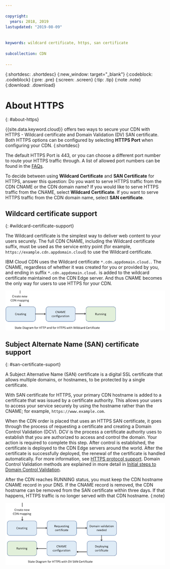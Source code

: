 ```yaml
---

copyright:
  years: 2018, 2019
lastupdated: "2019-08-09"


keywords: wildcard certificate, https, san certificate

subcollection: CDN

---
```


{:shortdesc: .shortdesc}
{:new_window: target="_blank"}
{:codeblock: .codeblock}
{:pre: .pre}
{:screen: .screen}
{:tip: .tip}
{:note .note}
{:download: .download}

# About HTTPS
{: #about-https}

{{site.data.keyword.cloud}} offers two ways to secure your CDN with HTTPS - Wildcard certificate and Domain Validation (DV) SAN certificate. Both HTTPS options can be configured by selecting **HTTPS Port** when configuring your CDN.
{:shortdesc}

The default HTTPS Port is 443, or you can choose a different port number to route your HTTPS traffic through. A list of allowed port numbers can be found in the [FAQs](/docs/CDN?topic=CDN-faqs#are-there-any-restrictions-on-what-port-numbers-are-allowed).

To decide between using **Wildcard Certificate** and **SAN Certificate** for HTTPS, answer this question: Do you want to serve HTTPS traffic from the CDN CNAME or the CDN domain name? If you would like to serve HTTPS traffic from the CNAME, select **Wildcard Certificate**. If you want to serve HTTPS traffic from the CDN domain name, select **SAN certificate**.

## Wildcard certificate support
{: #wildcard-certificate-support}

The Wildcard certificate is the simplest way to deliver web content to your users securely. The full CDN CNAME, including the Wildcard certificate suffix, must be used as the service entry point (for example, `https://example.cdn.appdomain.cloud`) to use the Wildcard certificate.

IBM Cloud CDN uses the Wildcard certificate `*.cdn.appdomain.cloud.`. The CNAME, regardless of whether it was created for you or provided by you, and ending in suffix `*.cdn.appdomain.cloud.` is added to the wildcard certificate maintained on the CDN Edge server. And thus CNAME becomes the only way for users to use HTTPS for your CDN.

![Diagram for HTTP and Wildcard](images/state-diagram-wildcard.png)

## Subject Alternate Name (SAN) certificate support
{: #san-certificate-suport}

A Subject Alternative Name (SAN) certificate is a digital SSL certificate that allows multiple domains, or hostnames, to be protected by a single certificate.

With SAN certificate for HTTPS, your primary CDN hostname is added to a certificate that was issued by a certificate authority. This allows your users to access your service securely by using the hostname rather than the CNAME; for example, `https://www.example.com`.

When the CDN order is placed that uses an HTTPS SAN certificate, it goes through the process of requesting a certificate and creating a Domain Control Validation (DCV). DCV is the process a certificate authority uses to establish that you are authorized to access and control the domain. Your action is required to complete this step. After control is established, the certificate is deployed to the CDN Edge servers around the world. After the certificate is successfully deployed, the renewal of the certificate is handled automatically. For more information, see [HTTPS protocol support](/docs/CDN?topic=CDN-about-content-delivery-networks-cdn-#https-protocol-support). Domain Control Validation methods are explained in more detail in [Initial steps to Domain Control Validation](/docs/CDN?topic=CDN-completing-domain-control-validation-for-https-with-dv-san#initial-steps-to-domain-control-validation).

After the CDN reaches RUNNING status, you must keep the CDN hostname CNAME record in your DNS. If the CNAME record is removed, the CDN hostname can be removed from the SAN certificate within three days. If that happens, HTTPS traffic is no longer served with that CDN hostname.
{:note}

![Diagram for HTTPS with SAN Cert](images/state-diagram-san.png)
